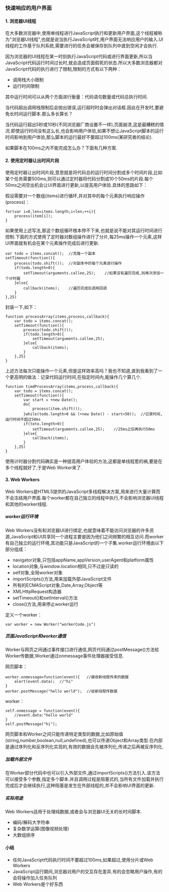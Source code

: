 ### 快速响应的用户界面


#### 1. 浏览器UI线程

在大多数浏览器中,使用单线程进行JavaScript执行和更新用户界面,这个线程被称为"浏览器UI线程",也就是说当执行JavaScript时,用户界面无法响应用户的输入.UI线程的工作基于队列系统,需要进行的任务会被保存到队列中直到空闲才会执行.

因为浏览器的UI线程在某一时刻执行JavaScript代码或进行界面更新,所以当JavaScript代码运行时间过长时,就会造成页面假死的状态.所以大多数浏览器都对JavaScript代码的执行进行了限制,限制的方式有以下两种：

- 调用栈大小限制
- 运行时间限制

其中运行时间可以从两个方面进行衡量：代码语句数量或代码总执行时间.

当代码超出调用栈限制后会抛出错误,运行超时时会弹出对话框.因此在开发时,要避免长时间运行脚本.那么多长算长？

当代码运行超出5秒或10秒(不同浏览器厂商设置不一样),页面崩溃,这是最糟糕的情况.即使运行时间没有这么长,也会影响用户体验,如果不想让JavaScript脚本的运行时间影响到用户体验,那么脚本的运行最好不要超过100ms(某研究者的结论).

如果脚本在100ms之内不能完成怎么办？下面有几种方案.

#### 2. 使用定时器让出时间片段

使用定时器让出时间片段,意思就是将代码总的运行时间分割成多个时间片段,比如某个任务需要500ms,则可以通过定时器将代码分割成10个50ms的片段.每个50ms之间空出机会让UI界面进行更新,以提高用户体验.具体的思路如下：

假设需要对一个数组(items)进行循环,并对其中的每个元素执行响应操作(process)：

```
for(var i=0,len=items.length;i<len;++i){
	process(item[i]);
}
```

如果使用上述写法,那这个数组循环根本停不下来,也就是说不能对其运行时间进行控制.下面的方式使用了定时器对数组操作进行了分片,每25ms操作一个元素,这样UI界面就有机会在某个元素操作完成后进行更新.

```
var todo = items.concat();	//克隆一个副本
setTimeout(function(){
	process(todo.shift());	//对副本中的每个元素进行操作
	if(todo.length>0){
		setTimeout(arguments.callee,25);	//如果没有遍历完成,则再次添加一个计时器
	}else{
		callback(items);	//遍历完成后调用回调
	}
},25)
```
封装一下,如下：

```
function processArray(items,process,callback){
	var todo = items.concat();
	setTimeout(function(){
		process(todo.shift());
		if(todo.length>0){
			setTimeout(arguments.callee,25);
		}else{
			callback(items);
		}
	},25}
}
```

上述方法每次只能操作一个元素,但是这样效率高吗？我也不知道,直到我看到了一个更高明的做法：记录代码运行时间,在指定时间内,能操作几个算几个.

```
function timdProcessArray(items,process,callback){
	var todo = items.concat();
	setTimeout(function(){
		var start = +new Date();
		do{
			process(item.shift());
		}while(todo.length>0 && (+new Date() - start<50));	//记录时间,运行时间不超过50ms
		if(toto.length>0){
			setTimeout(arguments.callee,25);	//25ms之后再执行50ms
		}else{
			callback(items);
		}
	},25)
}
```

使用计时器分割代码确实是一种提高用户体验的方法,这都是单线程惹的祸,要是在多个线程就好了,于是Web Worker来了.


#### 3. Web Workers

Web Workers是HTML5提供的JavaScript多线程解决方案,用来进行大量计算而不会冻结用户界面.每个worker都在自己独立的线程中执行,不会影响浏览器UI线程和其他的worker线程.

##### worker运行环境

Web Workers没有和浏览器UI进行绑定,也就意味着不能访问浏览器的许多资源,JavaScript和UI共享同一个进程主要是因为他们之间频繁的相互访问.而worker有自己独立的运行环境,其功能只是JavaScript的一个子集.worker运行环境由以下部分组成：

- navigator对象,只包括appName,appVersion,userAgent和platform属性
- location对象,与window.location相同,只不过是只读的
- self对象,全局worker对象
- importScripts()方法,用来加载外部JavaScript文件
- 所有的ECMAScript对象,Date,Array,Object等
- XMLHttpRequest构造器
- setTimeout()和setInterval()方法
- close()方法,用来停止worker运行

定义一个worker：

```
var worker = new Worker("workerCode.js")
```

##### 页面JavaScript和worker通信

Worker与网页之间通过事件接口进行通信,网页代码通过postMessage()方法给Worker传数据,Worker通过onmessage事件处理器接受信息.


网页脚本：

```
worker.onmessage=function(event){	//接收新线程传来的数据
	alert(event.data);	//"hi"
}
worker.postMessage("hello world");	//给新线程传数据

```

worker：

```
self.onmessage = function(event){
	//event.data:"hello world"
}
self.postMessage("hi");

```

网页脚本和Worker之间只能传递特定类型的数据,比如原始值(string,number,boolean,null,undefined),也可以传递Object和Array类型.在内部是通过序列化和反序列化实现的,有效的数据会先被序列化,传递之后再被反序列化.

##### 加载外部文件

在Worker部分代码中也可以引入外部文件,通过importScripts()方法引入.该方法可以接受多个参数,指定多个脚本.并且调用过程是阻塞式的,当所有文件加载并执行完成后才会继续执行,这种阻塞是发生在外部线程的,并不会影响UI界面的更新.

##### 实际用途

Web Workers适用于处理纯数据,或者会与浏览器UI无关的长时间脚本.

- 编码/解码大字符串
- 复杂数学运算(图像视频处理)
- 大数组排序

#### 小结

- 任何JavaScript代码执行时间不要超过100ms,如果超过,使用分片或Web Workers
- JavaScript运行期间,浏览器对用户的交互存在差异,有的会忽略用户操作,有的会将操作加入任务队列
- Web Workers是个好东西
